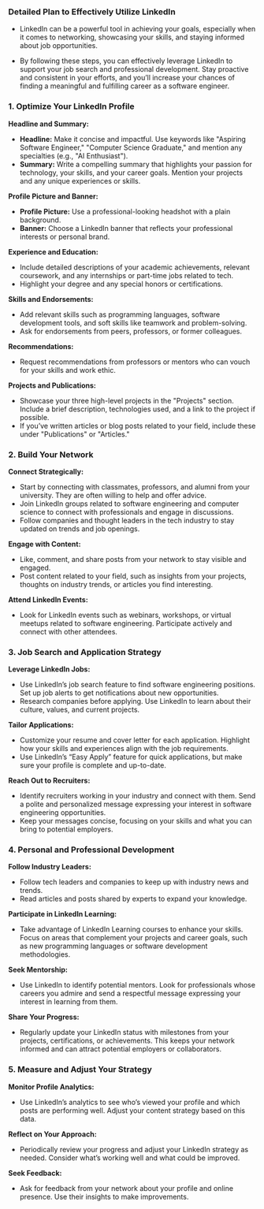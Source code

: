 ### Detailed Plan to Effectively Utilize LinkedIn 

- LinkedIn can be a powerful tool in achieving your goals, especially when it comes to networking, showcasing your skills, and staying informed about job opportunities.

- By following these steps, you can effectively leverage LinkedIn to support your job search and professional development. Stay proactive and consistent in your efforts, and you’ll increase your chances of finding a meaningful and fulfilling career as a software engineer. 

### 1. **Optimize Your LinkedIn Profile**

**Headline and Summary:**

- **Headline:** Make it concise and impactful. Use keywords like "Aspiring Software Engineer," "Computer Science Graduate," and mention any specialties (e.g., "AI Enthusiast").
- **Summary:** Write a compelling summary that highlights your passion for technology, your skills, and your career goals. Mention your projects and any unique experiences or skills.

**Profile Picture and Banner:**

- **Profile Picture:** Use a professional-looking headshot with a plain background.
- **Banner:** Choose a LinkedIn banner that reflects your professional interests or personal brand.

**Experience and Education:**

- Include detailed descriptions of your academic achievements, relevant coursework, and any internships or part-time jobs related to tech.
- Highlight your degree and any special honors or certifications.

**Skills and Endorsements:**

- Add relevant skills such as programming languages, software development tools, and soft skills like teamwork and problem-solving.
- Ask for endorsements from peers, professors, or former colleagues.

**Recommendations:**

- Request recommendations from professors or mentors who can vouch for your skills and work ethic.

**Projects and Publications:**

- Showcase your three high-level projects in the "Projects" section. Include a brief description, technologies used, and a link to the project if possible.
- If you’ve written articles or blog posts related to your field, include these under "Publications" or "Articles."

### 2. **Build Your Network**

**Connect Strategically:**

- Start by connecting with classmates, professors, and alumni from your university. They are often willing to help and offer advice.
- Join LinkedIn groups related to software engineering and computer science to connect with professionals and engage in discussions.
- Follow companies and thought leaders in the tech industry to stay updated on trends and job openings.

**Engage with Content:**

- Like, comment, and share posts from your network to stay visible and engaged.
- Post content related to your field, such as insights from your projects, thoughts on industry trends, or articles you find interesting.

**Attend LinkedIn Events:**

- Look for LinkedIn events such as webinars, workshops, or virtual meetups related to software engineering. Participate actively and connect with other attendees.

### 3. **Job Search and Application Strategy**

**Leverage LinkedIn Jobs:**

- Use LinkedIn’s job search feature to find software engineering positions. Set up job alerts to get notifications about new opportunities.
- Research companies before applying. Use LinkedIn to learn about their culture, values, and current projects.

**Tailor Applications:**

- Customize your resume and cover letter for each application. Highlight how your skills and experiences align with the job requirements.
- Use LinkedIn’s “Easy Apply” feature for quick applications, but make sure your profile is complete and up-to-date.

**Reach Out to Recruiters:**

- Identify recruiters working in your industry and connect with them. Send a polite and personalized message expressing your interest in software engineering opportunities.
- Keep your messages concise, focusing on your skills and what you can bring to potential employers.

### 4. **Personal and Professional Development**

**Follow Industry Leaders:**

- Follow tech leaders and companies to keep up with industry news and trends.
- Read articles and posts shared by experts to expand your knowledge.

**Participate in LinkedIn Learning:**

- Take advantage of LinkedIn Learning courses to enhance your skills. Focus on areas that complement your projects and career goals, such as new programming languages or software development methodologies.

**Seek Mentorship:**

- Use LinkedIn to identify potential mentors. Look for professionals whose careers you admire and send a respectful message expressing your interest in learning from them.

**Share Your Progress:**

- Regularly update your LinkedIn status with milestones from your projects, certifications, or achievements. This keeps your network informed and can attract potential employers or collaborators.

### 5. **Measure and Adjust Your Strategy**

**Monitor Profile Analytics:**

- Use LinkedIn’s analytics to see who’s viewed your profile and which posts are performing well. Adjust your content strategy based on this data.

**Reflect on Your Approach:**

- Periodically review your progress and adjust your LinkedIn strategy as needed. Consider what’s working well and what could be improved.

**Seek Feedback:**

- Ask for feedback from your network about your profile and online presence. Use their insights to make improvements.

